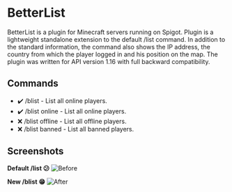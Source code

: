 # BetterList
BetterList is a plugin for Minecraft servers running on Spigot. Plugin is a lightweight standalone extension to the default /list command. In addition to the standard information, the command also shows the IP address, the country from which the player logged in and his position on the map. The plugin was written for API version 1.16 with full backward compatibility.

## Commands

 - ✔️ /blist - List all online players.
 - ✔️ /blist online - List all online players.
 - ❌ /blist offline - List all offline players.
 - ❌ /blist banned - List all banned players.

## Screenshots
**Default /list 😕**
![Before](https://user-images.githubusercontent.com/46250989/111912539-67f1d300-8a6a-11eb-9e04-d39c8401a6ac.jpg)

**New /blist 😁**
![After](https://user-images.githubusercontent.com/46250989/111912584-9b346200-8a6a-11eb-9097-448a23a92612.jpg)